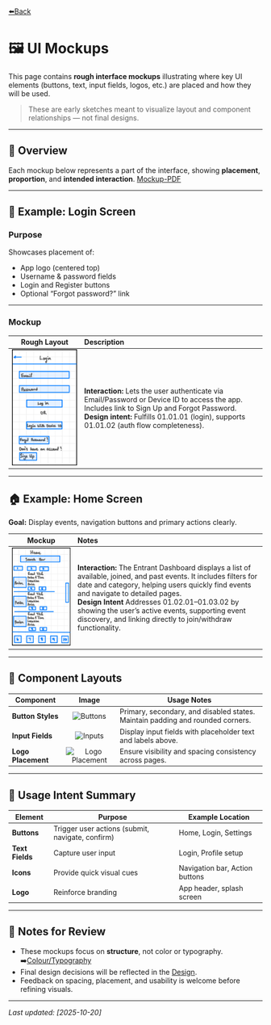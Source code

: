 [⬅️Back](../UI-design/ui-main.md)
# 🖼️ UI Mockups

This page contains **rough interface mockups** illustrating where key UI elements (buttons, text, input fields, logos, etc.) are placed and how they will be used.

> These are early sketches meant to visualize layout and component relationships — not final designs.

---

## 📱 Overview

Each mockup below represents a part of the interface, showing **placement**, **proportion**, and **intended interaction**.
[Mockup-PDF](./images_OR_assets/Final_%20Mockup%20Interface%20(P2).pdf)

---

## 🔘 Example: Login Screen

### Purpose
Showcases placement of:
- App logo (centered top)
- Username & password fields
- Login and Register buttons
- Optional “Forgot password?” link

---

### Mockup
| Rough Layout | Description |
|:-------------:|:------------|
| ![Login Screen Mockup](./images_OR_assets/login_screen.PNG) | **Interaction:** Lets the user authenticate via Email/Password or Device ID to access the app. Includes link to Sign Up and Forgot Password. <br> **Design intent:** Fulfills 01.01.01 (login), supports 01.01.02 (auth flow completeness).|

---

## 🏠 Example: Home Screen

**Goal:** Display events, navigation buttons and primary actions clearly.

| Mockup | Notes |
|:-------:|:------|
| ![Home Screen Mockup](./images_OR_assets/home-events%20screen.PNG) | **Interaction:** The Entrant Dashboard displays a list of available, joined, and past events. It includes filters for date and category, helping users quickly find events and navigate to detailed pages. <br> **Design Intent** Addresses 01.02.01–01.03.02 by showing the user’s active events, supporting event discovery, and linking directly to join/withdraw functionality. |

---


## 🧩 Component Layouts

| Component | Image | Usage Notes |
|------------|:------:|-------------|
| **Button Styles** | ![Buttons]() | Primary, secondary, and disabled states. Maintain padding and rounded corners. |
| **Input Fields** | ![Inputs]() | Display input fields with placeholder text and labels above. |
| **Logo Placement** | ![Logo Placement]() | Ensure visibility and spacing consistency across pages. |

---

## 🧠 Usage Intent Summary

| Element | Purpose | Example Location |
|----------|----------|------------------|
| **Buttons** | Trigger user actions (submit, navigate, confirm) | Home, Login, Settings |
| **Text Fields** | Capture user input | Login, Profile setup |
| **Icons** | Provide quick visual cues | Navigation bar, Action buttons |
| **Logo** | Reinforce branding | App header, splash screen |

---

## 🧾 Notes for Review

- These mockups focus on **structure**, not color or typography. ➡️[Colour/Typography](ui-ideas.md)
- Final design decisions will be reflected in the [Design](./ui-designs.md).
- Feedback on spacing, placement, and usability is welcome before refining visuals.

---

_Last updated: [2025-10-20]_
